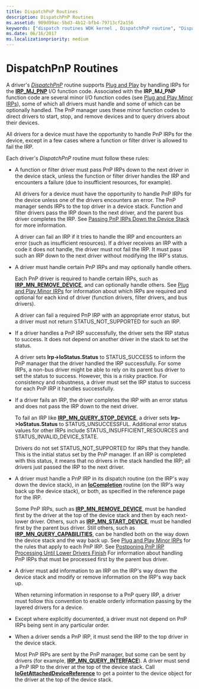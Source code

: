 ```yaml
---
title: DispatchPnP Routines
description: DispatchPnP Routines
ms.assetid: 909d99ac-5bd3-4b12-bfb4-79713cf2a156
keywords: ["dispatch routines WDK kernel , DispatchPnP routine", "DispatchPnP routine", "PnP dispatch routines WDK kernel", "IRPs WDK kernel , Plug and Play dispatch routines", "Plug and Play dispatch routines WDK kernel", "IRP_MJ_PNP I/O function code"]
ms.date: 06/16/2017
ms.localizationpriority: medium
---
```


# DispatchPnP Routines





A driver's [*DispatchPnP*](https://docs.microsoft.com/windows-hardware/drivers/ddi/wdm/nc-wdm-driver_dispatch) routine supports [Plug and Play](implementing-plug-and-play.md) by handling IRPs for the [**IRP\_MJ\_PNP**](https://docs.microsoft.com/windows-hardware/drivers/kernel/irp-mj-pnp) I/O function code. Associated with the **IRP\_MJ\_PNP** function code are several minor I/O function codes (see [Plug and Play Minor IRPs](https://docs.microsoft.com/windows-hardware/drivers/kernel/plug-and-play-minor-irps)), some of which all drivers must handle and some of which can be optionally handled. The PnP manager uses these minor function codes to direct drivers to start, stop, and remove devices and to query drivers about their devices.

All drivers for a device must have the opportunity to handle PnP IRPs for the device, except in a few cases where a function or filter driver is allowed to fail the IRP.

Each driver's *DispatchPnP* routine must follow these rules:

-   A function or filter driver must pass PnP IRPs down to the next driver in the device stack, unless the function or filter driver handles the IRP and encounters a failure (due to insufficient resources, for example).

    All drivers for a device must have the opportunity to handle PnP IRPs for the device unless one of the drivers encounters an error. The PnP manager sends IRPs to the top driver in a device stack. Function and filter drivers pass the IRP down to the next driver, and the parent bus driver completes the IRP. See [Passing PnP IRPs Down the Device Stack](passing-pnp-irps-down-the-device-stack.md) for more information.

    A driver can fail an IRP if it tries to handle the IRP and encounters an error (such as insufficient resources). If a driver receives an IRP with a code it does not handle, the driver must not fail the IRP. It must pass such an IRP down to the next driver without modifying the IRP's status.

-   A driver must handle certain PnP IRPs and may optionally handle others.

    Each PnP driver is required to handle certain IRPs, such as [**IRP\_MN\_REMOVE\_DEVICE**](https://docs.microsoft.com/windows-hardware/drivers/kernel/irp-mn-remove-device), and can optionally handle others. See [Plug and Play Minor IRPs](https://docs.microsoft.com/windows-hardware/drivers/kernel/plug-and-play-minor-irps) for information about which IRPs are required and optional for each kind of driver (function drivers, filter drivers, and bus drivers).

    A driver can fail a required PnP IRP with an appropriate error status, but a driver must not return STATUS\_NOT\_SUPPORTED for such an IRP.

-   If a driver handles a PnP IRP successfully, the driver sets the IRP status to success. It does not depend on another driver in the stack to set the status.

    A driver sets **Irp-&gt;IoStatus.Status** to STATUS\_SUCCESS to inform the PnP manager that the driver handled the IRP successfully. For some IRPs, a non-bus driver might be able to rely on its parent bus driver to set the status to success. However, this is a risky practice. For consistency and robustness, a driver must set the IRP status to success for each PnP IRP it handles successfully.

-   If a driver fails an IRP, the driver completes the IRP with an error status and does not pass the IRP down to the next driver.

    To fail an IRP like [**IRP\_MN\_QUERY\_STOP\_DEVICE**](https://docs.microsoft.com/windows-hardware/drivers/kernel/irp-mn-query-stop-device), a driver sets **Irp-&gt;IoStatus.Status** to STATUS\_UNSUCCESSFUL. Additional error status values for other IRPs include STATUS\_INSUFFICIENT\_RESOURCES and STATUS\_INVALID\_DEVICE\_STATE.

    Drivers do not set STATUS\_NOT\_SUPPORTED for IRPs that they handle. This is the initial status set by the PnP manager. If an IRP is completed with this status, it means that no drivers in the stack handled the IRP; all drivers just passed the IRP to the next driver.

-   A driver must handle a PnP IRP in its dispatch routine (on the IRP's way down the device stack), in an [**IoCompletion**](https://docs.microsoft.com/windows-hardware/drivers/ddi/wdm/nc-wdm-io_completion_routine) routine (on the IRP's way back up the device stack), or both, as specified in the reference page for the IRP.

    Some PnP IRPs, such as [**IRP\_MN\_REMOVE\_DEVICE**](https://docs.microsoft.com/windows-hardware/drivers/kernel/irp-mn-remove-device), must be handled first by the driver at the top of the device stack and then by each next-lower driver. Others, such as [**IRP\_MN\_START\_DEVICE**](https://docs.microsoft.com/windows-hardware/drivers/kernel/irp-mn-start-device), must be handled first by the parent bus driver. Still others, such as [**IRP\_MN\_QUERY\_CAPABILITIES**](https://docs.microsoft.com/windows-hardware/drivers/kernel/irp-mn-query-capabilities), can be handled both on the way down the device stack and the way back up. See [Plug and Play Minor IRPs](https://docs.microsoft.com/windows-hardware/drivers/kernel/plug-and-play-minor-irps) for the rules that apply to each PnP IRP. See [Postponing PnP IRP Processing Until Lower Drivers Finish](postponing-pnp-irp-processing-until-lower-drivers-finish.md) For information about handling PnP IRPs that must be processed first by the parent bus driver.

-   A driver must add information to an IRP on the IRP's way down the device stack and modify or remove information on the IRP's way back up.

    When returning information in response to a PnP query IRP, a driver must follow this convention to enable orderly information passing by the layered drivers for a device.

-   Except where explicitly documented, a driver must not depend on PnP IRPs being sent in any particular order.

-   When a driver sends a PnP IRP, it must send the IRP to the top driver in the device stack.

    Most PnP IRPs are sent by the PnP manager, but some can be sent by drivers (for example, [**IRP\_MN\_QUERY\_INTERFACE**](https://docs.microsoft.com/windows-hardware/drivers/kernel/irp-mn-query-interface)). A driver must send a PnP IRP to the driver at the top of the device stack. Call [**IoGetAttachedDeviceReference**](https://docs.microsoft.com/windows-hardware/drivers/ddi/ntifs/nf-ntifs-iogetattacheddevicereference) to get a pointer to the device object for the driver at the top of the device stack.


 

 




